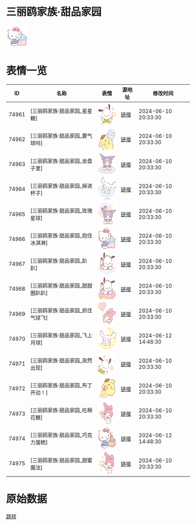 # 三丽鸥家族·甜品家园

<img src="./cover.png" height="60" alt="cover" />

# 表情一览

|ID|名称|表情|源地址|修改时间|
|----|----|----|----|----|
|74961|[三丽鸥家族·甜品家园_星星糖]|<img src="./pic/074961_%5B三丽鸥家族·甜品家园_星星糖%5D.png" height="60" alt="星星糖"/>|[链接](https://i0.hdslb.com/bfs/garb/36dfcad45057dc4cf32f436bb4026372ed2893cf.png)|2024-06-10 20:33:30|
|74962|[三丽鸥家族·甜品家园_要气球吗]|<img src="./pic/074962_%5B三丽鸥家族·甜品家园_要气球吗%5D.png" height="60" alt="要气球吗"/>|[链接](https://i0.hdslb.com/bfs/garb/9a031019aaaae2d24621ff2ac4002861cae2fa2e.png)|2024-06-10 20:33:30|
|74963|[三丽鸥家族·甜品家园_坐盘子里]|<img src="./pic/074963_%5B三丽鸥家族·甜品家园_坐盘子里%5D.png" height="60" alt="坐盘子里"/>|[链接](https://i0.hdslb.com/bfs/garb/df46ccef1e9d6f27f6ca8e967548269fb8cb65d8.png)|2024-06-10 20:33:30|
|74964|[三丽鸥家族·甜品家园_掉进杯子]|<img src="./pic/074964_%5B三丽鸥家族·甜品家园_掉进杯子%5D.png" height="60" alt="掉进杯子"/>|[链接](https://i0.hdslb.com/bfs/garb/17c93fd3be8ea6955c816cf2e8716a639e93a142.png)|2024-06-10 20:33:30|
|74965|[三丽鸥家族·甜品家园_玫瑰星球]|<img src="./pic/074965_%5B三丽鸥家族·甜品家园_玫瑰星球%5D.png" height="60" alt="玫瑰星球"/>|[链接](https://i0.hdslb.com/bfs/garb/4ae649e4eb6051bc34b9f64edb5a6091988b28ec.png)|2024-06-10 20:33:30|
|74966|[三丽鸥家族·甜品家园_抱住冰淇淋]|<img src="./pic/074966_%5B三丽鸥家族·甜品家园_抱住冰淇淋%5D.png" height="60" alt="抱住冰淇淋"/>|[链接](https://i0.hdslb.com/bfs/garb/ef25de1f34e730d5ff8d2fbde37b4c9373a7f32e.png)|2024-06-10 20:33:30|
|74967|[三丽鸥家族·甜品家园_趴趴]|<img src="./pic/074967_%5B三丽鸥家族·甜品家园_趴趴%5D.png" height="60" alt="趴趴"/>|[链接](https://i0.hdslb.com/bfs/garb/38f1d4725b00788205953f91a2db253123f37790.png)|2024-06-10 20:33:30|
|74968|[三丽鸥家族·甜品家园_甜甜圈趴趴]|<img src="./pic/074968_%5B三丽鸥家族·甜品家园_甜甜圈趴趴%5D.png" height="60" alt="甜甜圈趴趴"/>|[链接](https://i0.hdslb.com/bfs/garb/b7a733ba4a18f6ce30848bb9334d267c63b5b91f.png)|2024-06-10 20:33:30|
|74969|[三丽鸥家族·甜品家园_抓住气球飞]|<img src="./pic/074969_%5B三丽鸥家族·甜品家园_抓住气球飞%5D.png" height="60" alt="抓住气球飞"/>|[链接](https://i0.hdslb.com/bfs/garb/f6ffdcb627cea23986aada377d98eb59795d1db3.png)|2024-06-10 20:33:30|
|74970|[三丽鸥家族·甜品家园_飞上月球]|<img src="./pic/074970_%5B三丽鸥家族·甜品家园_飞上月球%5D.png" height="60" alt="飞上月球"/>|[链接](https://i0.hdslb.com/bfs/garb/fdd20a3d39615978fb3aaac00e758d10895b5393.png)|2024-06-12 14:48:30|
|74971|[三丽鸥家族·甜品家园_突然出现]|<img src="./pic/074971_%5B三丽鸥家族·甜品家园_突然出现%5D.png" height="60" alt="突然出现"/>|[链接](https://i0.hdslb.com/bfs/garb/4885401d740837bc853758eea6a042b25bd2de6e.png)|2024-06-10 20:33:30|
|74972|[三丽鸥家族·甜品家园_布丁开动！]|<img src="./pic/074972_%5B三丽鸥家族·甜品家园_布丁开动！%5D.png" height="60" alt="布丁开动！"/>|[链接](https://i0.hdslb.com/bfs/garb/93dbee1cc5d72cc0899e8b910787bb95739d4b0c.png)|2024-06-10 20:33:30|
|74973|[三丽鸥家族·甜品家园_吃棉花糖]|<img src="./pic/074973_%5B三丽鸥家族·甜品家园_吃棉花糖%5D.png" height="60" alt="吃棉花糖"/>|[链接](https://i0.hdslb.com/bfs/garb/d6409b79e1876a662285cb8392e939756787ad3b.png)|2024-06-10 20:33:30|
|74974|[三丽鸥家族·甜品家园_巧克力蛋糕]|<img src="./pic/074974_%5B三丽鸥家族·甜品家园_巧克力蛋糕%5D.png" height="60" alt="巧克力蛋糕"/>|[链接](https://i0.hdslb.com/bfs/garb/db02265d8a88033bdd6d9592d4372ab1ec4db1e9.png)|2024-06-12 14:48:30|
|74975|[三丽鸥家族·甜品家园_甜蜜魔法]|<img src="./pic/074975_%5B三丽鸥家族·甜品家园_甜蜜魔法%5D.png" height="60" alt="甜蜜魔法"/>|[链接](https://i0.hdslb.com/bfs/garb/8e240a02bc2c7cb13b09466e3ee26bf652118d65.png)|2024-06-10 20:33:30|

# 原始数据

[跳转](./raw.json)

